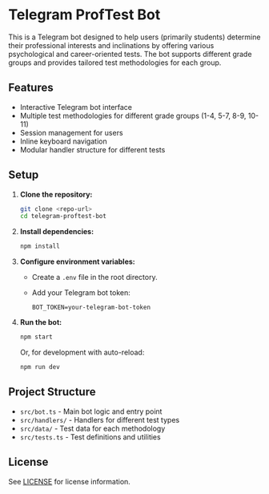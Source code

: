 # Telegram ProfTest Bot

This is a Telegram bot designed to help users (primarily students) determine their professional interests and inclinations by offering various psychological and career-oriented tests. The bot supports different grade groups and provides tailored test methodologies for each group.

## Features

- Interactive Telegram bot interface
- Multiple test methodologies for different grade groups (1-4, 5-7, 8-9, 10-11)
- Session management for users
- Inline keyboard navigation
- Modular handler structure for different tests

## Setup

1. **Clone the repository:**

   ```bash
   git clone <repo-url>
   cd telegram-proftest-bot
   ```

2. **Install dependencies:**

   ```bash
   npm install
   ```

3. **Configure environment variables:**
   - Create a `.env` file in the root directory.
   - Add your Telegram bot token:

     ```env
     BOT_TOKEN=your-telegram-bot-token
     ```

4. **Run the bot:**

   ```bash
   npm start
   ```

   Or, for development with auto-reload:

   ```bash
   npm run dev
   ```

## Project Structure

- `src/bot.ts` - Main bot logic and entry point
- `src/handlers/` - Handlers for different test types
- `src/data/` - Test data for each methodology
- `src/tests.ts` - Test definitions and utilities

## License

See [LICENSE](LICENSE) for license information.
